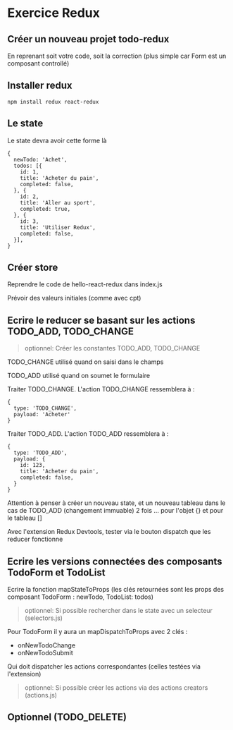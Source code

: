 # Exercice Redux

## Créer un nouveau projet todo-redux

En reprenant soit votre code, soit la correction (plus simple car Form est un composant controllé)

## Installer redux

`npm install redux react-redux`

## Le state

Le state devra avoir cette forme là

```
{
  newTodo: 'Achet',
  todos: [{
    id: 1,
    title: 'Acheter du pain',
    completed: false,
  }, {
    id: 2,
    title: 'Aller au sport',
    completed: true,
  }, {
    id: 3,
    title: 'Utiliser Redux',
    completed: false,
  }],
}
```

## Créer store

Reprendre le code de hello-react-redux dans index.js

Prévoir des valeurs initiales (comme avec cpt)

## Ecrire le reducer se basant sur les actions TODO_ADD, TODO_CHANGE

> optionnel: Créer les constantes TODO_ADD, TODO_CHANGE

TODO_CHANGE utilisé quand on saisi dans le champs

TODO_ADD utilisé quand on soumet le formulaire

Traiter TODO_CHANGE. L'action TODO_CHANGE ressemblera à :

```
{
  type: 'TODO_CHANGE',
  payload: 'Acheter'
}
```

Traiter TODO_ADD. L'action TODO_ADD ressemblera à :

```
{
  type: 'TODO_ADD',
  payload: {
    id: 123,
    title: 'Acheter du pain',
    completed: false,
  }
}
```

Attention à penser à créer un nouveau state, et un nouveau tableau dans le cas de TODO_ADD (changement immuable)
2 fois ... pour l'objet {} et pour le tableau []

Avec l'extension Redux Devtools, tester via le bouton dispatch que les reducer fonctionne

## Ecrire les versions connectées des composants TodoForm et TodoList

Ecrire la fonction mapStateToProps (les clés retournées sont les props des composant TodoForm : newTodo, TodoList: todos)

> optionnel: Si possible rechercher dans le state avec un selecteur (selectors.js)

Pour TodoForm il y aura un mapDispatchToProps avec 2 clés :
- onNewTodoChange
- onNewTodoSubmit

Qui doit dispatcher les actions correspondantes (celles testées via l'extension)

> optionnel: Si possible créer les actions via des actions creators (actions.js)

## Optionnel (TODO_DELETE)
